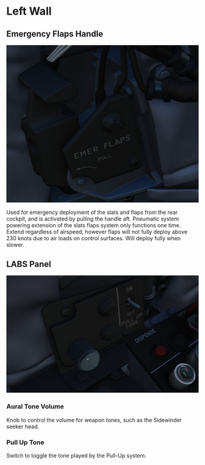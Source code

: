 # Left Wall

## Emergency Flaps Handle

![wso_emergency_flaps_handle](../../../img/wso_emergency_flaps_handle.jpg)

Used for emergency deployment of the slats and flaps from the rear cockpit, and
is activated by pulling the handle aft. Pneumatic system powering extension of
the slats flaps system only functions one time. Extend regardless of airspeed,
however flaps will not fully deploy above 230 knots due to air loads on control
surfaces. Will deploy fully when slower.

## LABS Panel

![wso_labs_panel](../../../img/wso_labs_panel.jpg)

### Aural Tone Volume

Knob to control the volume for weapon tones, such as the Sidewinder seeker head.

### Pull Up Tone

Switch to toggle the tone played by the Pull-Up system.
